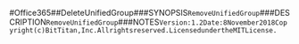 #Office365##DeleteUnifiedGroup###SYNOPSIS```RemoveUnifiedGroup```###DESCRIPTION```RemoveUnifiedGroup```###NOTES```Version:1.2Date:8November2018Copyright(c)BitTitan,Inc.Allrightsreserved.LicensedundertheMITLicense.```
